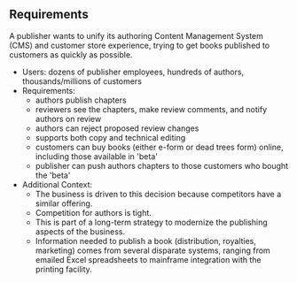 
## Requirements

A publisher wants to unify its authoring Content Management System \(CMS\) and customer store experience, trying to get books published to customers as quickly as possible.

- Users: dozens of publisher employees, hundreds of authors, thousands/millions of customers
- Requirements:
  - authors publish chapters
  - reviewers see the chapters, make review comments, and notify authors on review
  - authors can reject proposed review changes
  - supports both copy and technical editing
  - customers can buy books \(either e-form or dead trees form\) online, including those available in 'beta'
  - publisher can push authors chapters to those customers who bought the 'beta'
- Additional Context:
  - The business is driven to this decision because competitors have a similar offering.
  - Competition for authors is tight.
  - This is part of a long-term strategy to modernize the publishing aspects of the business.
  - Information needed to publish a book \(distribution, royalties, marketing\) comes from several disparate systems, ranging from emailed Excel spreadsheets to mainframe integration with the printing facility.
